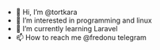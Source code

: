 - 👋 Hi, I’m @tortkara
- 👀 I’m interested in programming and linux
- 🌱 I’m currently learning Laravel
- 📫 How to reach me @fredonu telegram

<!---
tortkara/tortkara is a ✨ special ✨ repository because its `README.md` (this file) appears on your GitHub profile.
You can click the Preview link to take a look at your changes.
--->
